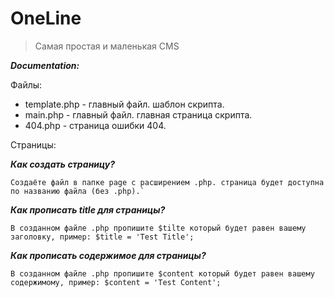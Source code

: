 OneLine
=========

>Самая простая и маленькая CMS


***Documentation:***

Файлы:

* template.php - главный файл. шаблон скрипта.
* main.php - главный файл. главная страница скрипта.
* 404.php - страница ошибки 404.

Страницы:

***Как создать страницу?*** 

    Создаёте файл в папке page с расширением .php. страница будет доступна по названию файла (без .php).`

***Как прописать title для страницы?*** 

    В созданном файле .php пропишите $tilte который будет равен вашему заголовку, пример: $title = 'Test Title';

***Как прописать содержимое для страницы?*** 

    В созданном файле .php пропишите $content который будет равен вашему содержимому, пример: $content = 'Test Content';
